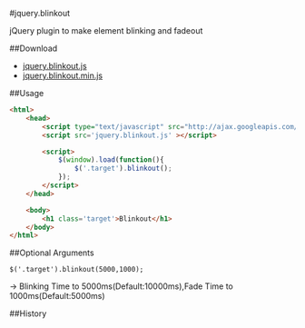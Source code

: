 #jquery.blinkout

jQuery plugin to make element blinking and fadeout

##Download

* [jquery.blinkout.js](https://raw.github.com/kssfilo/jquery.blinkout/master/dist/jquery.blinkout.js)
* [jquery.blinkout.min.js](https://raw.github.com/kssfilo/jquery.blinkout/master/dist/jquery.blinkout.min.js)

##Usage

```html
<html>
	<head>
		<script type="text/javascript" src="http://ajax.googleapis.com/ajax/libs/jquery/1.5.0/jquery.min.js"></script>
		<script src='jquery.blinkout.js' ></script>

		<script>
			$(window).load(function(){
				$('.target').blinkout();
			});
		</script>
	</head>

	<body>
		<h1 class='target'>Blinkout</h1>
	</body>
</html>
```

##Optional Arguments

	$('.target').blinkout(5000,1000);

-> Blinking Time to 5000ms(Default:10000ms),Fade Time to 1000ms(Default:5000ms)


##History


